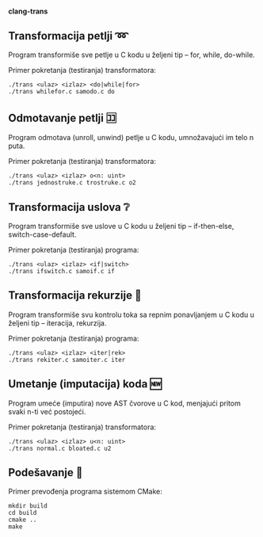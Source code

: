 #### clang-trans

## Transformacija petlji :loop:
Program transformiše sve petlje u C kodu u željeni tip – for, while, do-while.

Primer pokretanja (testiranja) transformatora:
```
./trans <ulaz> <izlaz> <do|while|for>
./trans whilefor.c samodo.c do
```

## Odmotavanje petlji :koko:
Program odmotava (unroll, unwind) petlje u C kodu, umnožavajući im telo n puta.

Primer pokretanja (testiranja) transformatora:
```
./trans <ulaz> <izlaz> o<n: uint>
./trans jednostruke.c trostruke.c o2
```

## Transformacija uslova :grey_question:
Program transformiše sve uslove u C kodu u željeni tip – if-then-else, switch-case-default.

Primer pokretanja (testiranja) programa:
```
./trans <ulaz> <izlaz> <if|switch>
./trans ifswitch.c samoif.c if
```

## Transformacija rekurzije :repeat:
Program transformiše svu kontrolu toka sa repnim ponavljanjem u C kodu u željeni tip – iteracija, rekurzija.

Primer pokretanja (testiranja) programa:
```
./trans <ulaz> <izlaz> <iter|rek>
./trans rekiter.c samoiter.c iter
```

## Umetanje (imputacija) koda :new:
Program umeće (imputira) nove AST čvorove u C kod, menjajući pritom svaki n-ti već postojeći.

Primer pokretanja (testiranja) transformatora:
```
./trans <ulaz> <izlaz> u<n: uint>
./trans normal.c bloated.c u2
```

## Podešavanje :memo:
Primer prevođenja programa sistemom CMake:
```
mkdir build
cd build
cmake ..
make
```

